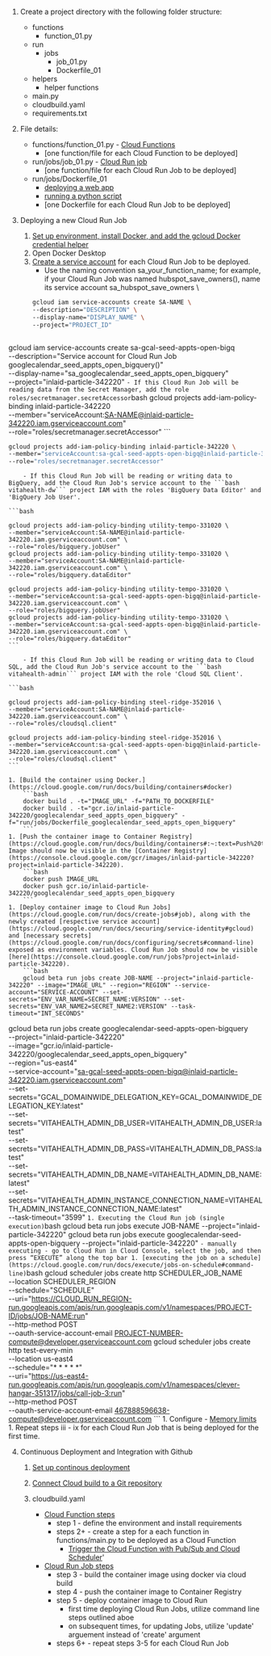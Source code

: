 1. Create a project directory with the following folder structure:
   - functions
     - function_01.py
   - run
     - jobs
       - job_01.py
       - Dockerfile_01
   - helpers
     - helper functions
   - main.py
   - cloudbuild.yaml
   - requirements.txt

2. File details:
   - functions/function_01.py - [Cloud Functions](https://cloud.google.com/functions/docs/writing/write-event-driven-functions)
      - [one function/file for each Cloud Function to be deployed]
   - run/jobs/job_01.py - [Cloud Run job](https://cloud.google.com/run/docs/quickstarts/jobs/build-create-python#:~:text=jobs%0Acd%20jobs-,Create,-a%20main.py)
      - [one function/file for each Cloud Run Job to be deployed]
   - run/jobs/Dockerfile_01
     - [deploying a web app](https://github.com/GoogleCloudPlatform/python-docs-samples/blob/main/run/helloworld/Dockerfile)
     - [running a python script](https://www.geeksforgeeks.org/how-to-run-a-python-script-using-docker/)
     - [one Dockerfile for each Cloud Run Job to be deployed]

3. Deploying a new Cloud Run Job
    1. [Set up environment, install Docker, and add the gcloud Docker credential helper](https://cloud.google.com/run/docs/setup)
    1. Open Docker Desktop 
    1. [Create a service account](https://cloud.google.com/iam/docs/creating-managing-service-accounts#iam-service-accounts-create-gcloud) for each Cloud Run Job to be deployed.
        - Use the naming convention sa_your_function_name; for example, if your Cloud Run Job was named hubspot_save_owners(), name its service account sa_hubspot_save_owners \
        ```bash
        gcloud iam service-accounts create SA-NAME \
        --description="DESCRIPTION" \
        --display-name="DISPLAY_NAME" \
        --project="PROJECT_ID"
        ```
        ```bash
gcloud iam service-accounts create sa-gcal-seed-appts-open-bigq \
--description="Service account for Cloud Run Job googlecalendar_seed_appts_open_bigquery()" \
--display-name="sa_googlecalendar_seed_appts_open_bigquery" \
--project="inlaid-particle-342220"
        ```
        - If this Cloud Run Job will be reading data from the Secret Manager, add the role roles/secretmanager.secretAccessor
        ```bash
        gcloud projects add-iam-policy-binding inlaid-particle-342220 \
        --member="serviceAccount:SA-NAME@inlaid-particle-342220.iam.gserviceaccount.com" \
        --role="roles/secretmanager.secretAccessor"
        ```
```bash
gcloud projects add-iam-policy-binding inlaid-particle-342220 \
--member="serviceAccount:sa-gcal-seed-appts-open-bigq@inlaid-particle-342220.iam.gserviceaccount.com" \
--role="roles/secretmanager.secretAccessor"
```
        - If this Cloud Run Job will be reading or writing data to BigQuery, add the Cloud Run Job's service account to the ```bash vitahealth-dw``` project IAM with the roles 'BigQuery Data Editor' and 'BigQuery Job User'.

    ```bash
    
    gcloud projects add-iam-policy-binding utility-tempo-331020 \
    --member="serviceAccount:SA-NAME@inlaid-particle-342220.iam.gserviceaccount.com" \
    --role="roles/bigquery.jobUser"
    gcloud projects add-iam-policy-binding utility-tempo-331020 \
    --member="serviceAccount:SA-NAME@inlaid-particle-342220.iam.gserviceaccount.com" \
    --role="roles/bigquery.dataEditor"

    gcloud projects add-iam-policy-binding utility-tempo-331020 \
    --member="serviceAccount:sa-gcal-seed-appts-open-bigq@inlaid-particle-342220.iam.gserviceaccount.com" \
    --role="roles/bigquery.jobUser"
    gcloud projects add-iam-policy-binding utility-tempo-331020 \
    --member="serviceAccount:sa-gcal-seed-appts-open-bigq@inlaid-particle-342220.iam.gserviceaccount.com" \
    --role="roles/bigquery.dataEditor"
    ```

        - If this Cloud Run Job will be reading or writing data to Cloud SQL, add the Cloud Run Job's service account to the ```bash vitahealth-admin``` project IAM with the role 'Cloud SQL Client'.

    ```bash
    
    gcloud projects add-iam-policy-binding steel-ridge-352016 \
    --member="serviceAccount:SA-NAME@inlaid-particle-342220.iam.gserviceaccount.com" \
    --role="roles/cloudsql.client"

    gcloud projects add-iam-policy-binding steel-ridge-352016 \
    --member="serviceAccount:sa-gcal-seed-appts-open-bigq@inlaid-particle-342220.iam.gserviceaccount.com" \
    --role="roles/cloudsql.client"
    ```

    1. [Build the container using Docker.](https://cloud.google.com/run/docs/building/containers#docker)
        ```bash
        docker build . -t="IMAGE_URL" -f="PATH_TO_DOCKERFILE"
        docker build . -t="gcr.io/inlaid-particle-342220/googlecalendar_seed_appts_open_bigquery" -f="run/jobs/Dockerfile_googlecalendar_seed_appts_open_bigquery"
        ```
    1. [Push the container image to Container Registry](https://cloud.google.com/run/docs/building/containers#:~:text=Push%20the%20container%20image%20to%20Container%20Registry). Image should now be visible in the [Container Registry](https://console.cloud.google.com/gcr/images/inlaid-particle-342220?project=inlaid-particle-342220).
        ```bash
        docker push IMAGE_URL
        docker push gcr.io/inlaid-particle-342220/googlecalendar_seed_appts_open_bigquery
        ```
    1. [Deploy container image to Cloud Run Jobs](https://cloud.google.com/run/docs/create-jobs#job), along with the newly created [respective service account](https://cloud.google.com/run/docs/securing/service-identity#gcloud) and [necessary secrets](https://cloud.google.com/run/docs/configuring/secrets#command-line) exposed as environment variables. Cloud Run Job should now be visible [here](https://console.cloud.google.com/run/jobs?project=inlaid-particle-342220).
        ```bash
        gcloud beta run jobs create JOB-NAME --project="inlaid-particle-342220" --image="IMAGE_URL" --region="REGION" --service-account="SERVICE-ACCOUNT" --set-secrets="ENV_VAR_NAME=SECRET_NAME:VERSION" --set-secrets="ENV_VAR_NAME2=SECRET_NAME2:VERSION" --task-timeout="INT_SECONDS"
gcloud beta run jobs create googlecalendar-seed-appts-open-bigquery \
    --project="inlaid-particle-342220" \
    --image="gcr.io/inlaid-particle-342220/googlecalendar_seed_appts_open_bigquery" \
    --region="us-east4" \
    --service-account="sa-gcal-seed-appts-open-bigq@inlaid-particle-342220.iam.gserviceaccount.com" \
    --set-secrets="GCAL_DOMAINWIDE_DELEGATION_KEY=GCAL_DOMAINWIDE_DELEGATION_KEY:latest" \
    --set-secrets="VITAHEALTH_ADMIN_DB_USER=VITAHEALTH_ADMIN_DB_USER:latest" \
    --set-secrets="VITAHEALTH_ADMIN_DB_PASS=VITAHEALTH_ADMIN_DB_PASS:latest" \
    --set-secrets="VITAHEALTH_ADMIN_DB_NAME=VITAHEALTH_ADMIN_DB_NAME:latest" \
    --set-secrets="VITAHEALTH_ADMIN_INSTANCE_CONNECTION_NAME=VITAHEALTH_ADMIN_INSTANCE_CONNECTION_NAME:latest" \
    --task-timeout="3599"
        ```
    1. Executing the Cloud Run job (single execution)
        ```bash
        gcloud beta run jobs execute JOB-NAME --project="inlaid-particle-342220"
        gcloud beta run jobs execute googlecalendar-seed-appts-open-bigquery --project="inlaid-particle-342220"
        ```
        - manually executing - go to Cloud Run in Cloud Console, select the job, and then press “EXECUTE” along the top bar
    1. [executing the job on a schedule](https://cloud.google.com/run/docs/execute/jobs-on-schedule#command-line)
        ```bash 
          gcloud scheduler jobs create http SCHEDULER_JOB_NAME \
          --location SCHEDULER_REGION \
          --schedule="SCHEDULE" \
          --uri="https://CLOUD_RUN_REGION-run.googleapis.com/apis/run.googleapis.com/v1/namespaces/PROJECT-ID/jobs/JOB-NAME:run" \
          --http-method POST \
          --oauth-service-account-email PROJECT-NUMBER-compute@developer.gserviceaccount.com
        gcloud scheduler jobs create http test-every-min \
          --location us-east4 \
          --schedule="* * * * *" \
          --uri="https://us-east4-run.googleapis.com/apis/run.googleapis.com/v1/namespaces/clever-hangar-351317/jobs/call-job-3:run" \
          --http-method POST \
          --oauth-service-account-email 467888596638-compute@developer.gserviceaccount.com
        ```
    1. Configure
        - [Memory limits](https://cloud.google.com/run/docs/configuring/memory-limits)
    1. Repeat steps iii - ix for each Cloud Run Job that is being deployed for the first time.
        

4. Continuous Deployment and Integration with Github
    1. [Set up continous deployment](https://cloud.google.com/run/docs/continuous-deployment-with-cloud-build)

    1. [Connect Cloud build to a Git repository](https://cloud.google.com/build/docs/automating-builds/github/connect-repo-github)
   
    1. cloudbuild.yaml
        - [Cloud Function steps](https://cloud.google.com/build/docs/deploying-builds/deploy-functions?hl=en_US#yaml)  
            - step 1 - define the environment and install requirements  
            - steps 2+ - create a step for a each function in functions/main.py to be deployed as a Cloud Function  
                - [Trigger the Cloud Function with Pub/Sub and Cloud Scheduler](https://cloud.google.com/scheduler/docs/tut-pub-sub#create_a_job)'
        - [Cloud Run Job steps](https://cloud.google.com/build/docs/deploying-builds/deploy-cloud-run?hl=en_US)  
            - step 3 - build the container image using docker via cloud build  
            - step 4 - push the container image to Container Registry  
            - step 5 - deploy container image to Cloud Run
                - first time deploying Cloud Run Jobs, utilize command line steps outlined aboe
                - on subsequent times, for updating Jobs, utilize 'update' arguement instead of 'create' argument
            - steps 6+ - repeat steps 3-5 for each Cloud Run Job 
